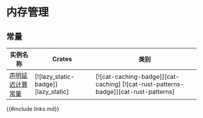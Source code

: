 # 内存管理

## 常量

| 实例名称 | Crates | 类别 |
|--------|--------|------------|
| [声明延迟计算常量][ex-lazy-constant] | [![lazy_static-badge]][lazy_static] | [![cat-caching-badge]][cat-caching] [![cat-rust-patterns-badge]][cat-rust-patterns] |

[ex-lazy-constant]: mem/global_static.md#声明延迟计算常量

{{#include links.md}}
